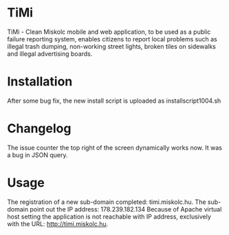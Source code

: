 # TiMi
TiMi - Clean Miskolc mobile and web application, to be used as a public failure reporting system, enables citizens to report local problems such as illegal trash dumping, non-working street lights, broken tiles on sidewalks and illegal advertising boards.

# Installation
After some bug fix, the new install script is uploaded as installscript1004.sh

# Changelog
The issue counter the top right of the screen dynamically works now. It was a bug in JSON query.

# Usage
The registration of a new sub-domain completed: timi.miskolc.hu. The sub-domain point out the IP address: 178.239.182.134
Because of Apache virtual host setting the application is not reachable with IP address, exclusively with the URL: http://timi.miskolc.hu.

